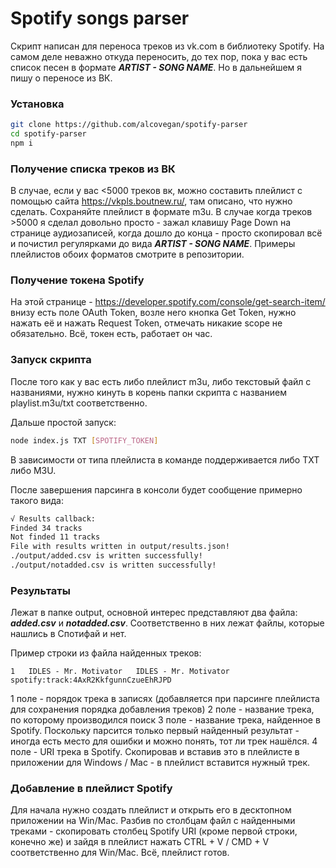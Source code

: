 # Spotify songs parser

Скрипт написан для переноса треков из vk.com в библиотеку Spotify. На самом деле неважно откуда переносить, до тех пор, пока у вас есть список песен в формате _**ARTIST - SONG NAME**_. Но в дальнейшем я пишу о переносе из ВК.

### Установка
```bash
git clone https://github.com/alcovegan/spotify-parser
cd spotify-parser
npm i
```

### Получение списка треков из ВК
В случае, если у вас <5000 треков вк, можно составить плейлист с помощью сайта https://vkpls.boutnew.ru/, там описано, что нужно сделать. Сохраняйте плейлист в формате m3u. В случае когда треков >5000 я сделал довольно просто - зажал клавишу Page Down на странице аудиозаписей, когда дошло до конца - просто скопировал всё и почистил регулярками до вида _**ARTIST - SONG NAME**_. Примеры плейлистов обоих форматов смотрите в репозитории.

### Получение токена Spotify

На этой странице - https://developer.spotify.com/console/get-search-item/ внизу есть поле OAuth Token, возле него кнопка Get Token, нужно нажать её и нажать Request Token, отмечать никакие scope не обязательно. Всё, токен есть, работает он час.

### Запуск скрипта
После того как у вас есть либо плейлист m3u, либо текстовый файл с названиями, нужно кинуть в корень папки скрипта с названием playlist.m3u/txt соответственно.

Дальше простой запуск:

```bash
node index.js TXT [SPOTIFY_TOKEN]
```

В зависимости от типа плейлиста в команде поддерживается либо TXT либо M3U.

После завершения парсинга в консоли будет сообщение примерно такого вида:
```bash
√ Results callback:
Finded 34 tracks
Not finded 11 tracks
File with results written in output/results.json!
./output/added.csv is written successfully!
./output/notadded.csv is written successfully!
```

### Результаты
Лежат в папке output, основной интерес представляют два файла: _**added.csv**_ и _**notadded.csv**_. Соответственно в них лежат файлы, которые нашлись в Спотифай и нет. 

Пример строки из файла найденных треков:

```csv
1	IDLES - Mr. Motivator	IDLES - Mr. Motivator	spotify:track:4AxR2KkfgunnCzueEhRJPD			

```
1 поле - порядок трека в записях (добавляется при парсинге плейлиста для сохранения порядка добавления треков)
2 поле - название трека, по которому производился поиск
3 поле - название трека, найденное в Spotify. Поскольку парсится только первый найденный результат - иногда есть место для ошибки и можно понять, тот ли трек нашёлся.
4 поле - URI трека в Spotify. Скопировав и вставив это в плейлисте в приложении для Windows / Mac - в плейлист вставится нужный трек.

### Добавление в плейлист Spotify
Для начала нужно создать плейлист и открыть его в десктопном приложении на Win/Mac. Разбив по столбцам файл с найденными треками - скопировать столбец Spotify URI (кроме первой строки, конечно же) и зайдя в плейлист нажать CTRL + V / CMD + V соответственно для Win/Mac. Всё, плейлист готов.